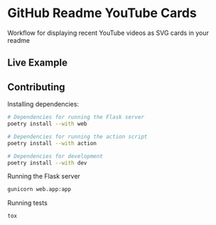 # GitHub Readme YouTube Cards

Workflow for displaying recent YouTube videos as SVG cards in your readme

## Live Example

<!-- YOUTUBE-CARDS:START -->
<!-- YOUTUBE-CARDS:END -->

## Contributing

Installing dependencies:

```bash
# Dependencies for running the Flask server
poetry install --with web

# Dependencies for running the action script
poetry install --with action

# Dependencies for development
poetry install --with dev
```

Running the Flask server

```bash
gunicorn web.app:app
```

Running tests

```bash
tox
```